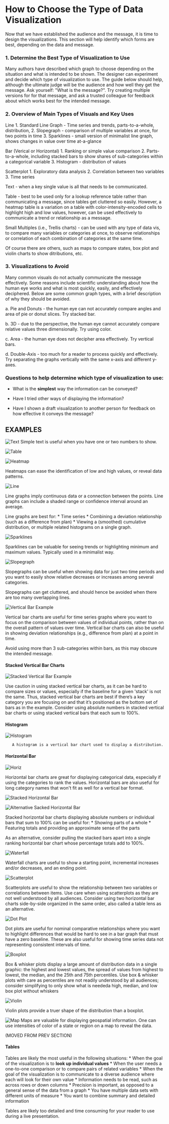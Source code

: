 # How to Choose the Type of Data Visualization
Now that we have established the audience and the message, it is time to design the visualizations. This section will help identify which forms are best, depending on the data and message. 

### 1.	Determine the Best Type of Visualization to Use
Many authors have described which graph to choose depending on the situation and what is intended to be shown. The designer can experiment and decide which type of visualization to use. The guide below should help, although the ultimate judge will be the audience and how well they get the message. Ask yourself: "What is the message?". Try creating multiple versions for for that message, and ask a trusted colleague for feedback about which works best for the intended message.


### 2.	Overview of Main Types of Visuals and Key Uses

   Line
      1. Standard Line Graph - Time series and trends, parts-to-a-whole, distribution, 
      2. Slopegraph - comparison of multiple variables at once, for two points in time 
      3. Sparklines - small version of minimalist line graph, shows changes in value over time at-a-glance
      
   Bar (Verical or Horizontal)
      1. Ranking or simple value comparison
      2. Parts-to-a-whole, including stacked bars to show shares of sub-categories within a categorical variable
      3. Histogram - distribution of values
         
   Scatterplot 
      1. Exploratory data analysis
      2. Correlation between two variables
      3. Time series
            
   Text - when a key single value is all that needs to be communicated. 

   Table - best to be used only for a lookup reference table rather than communicating a message, since tables get cluttered so easily. However, a heatmap table is a variation on a table with color-intensity-encoded cells to highlight high and low values, however, can be used effectively to communicate a trend or relationship as a message.

   Small Multiples (i.e., Trellis charts) - can be used with any type of data vis, to compare many variables or categories at once, to observe relationships or correlation of each combination of categories at the same time.
   
 Of course there are others, such as maps to compare states, box plot and violin charts to show ditributions, etc.

### 3.	Visualizations to Avoid
Many common visuals do not actually communicate the message effectively. Some reasons include scientific understanding about how the human eye works and what is most quickly, easily, and effectively deciphered. Below are some common graph types, with a brief description of why they should be avoided.

   a.	Pie and Donuts - the human eye can not accurately compare angles and area of pie or donut slices. Try stacked bar.
    
   b.	3D - due to the perspective, the human eye cannot accurately compare relative values three dimensionally. Try using color.

   c.	Area - the human eye does not decipher area effectively. Try vertical bars.
   
   d.   Double-Axis - too much for a reader to process quickly and effectively. Try separating the graphs vertically with the same x-axis and different y-axes.

     
### Questions to help determine which type of visualization to use:

*	What is the **simplest** way the information can be conveyed?

*	Have I tried other ways of displaying the information?

*	Have I shown a draft visualization to another person for feedback on how effective it conveys the message?


## EXAMPLES

   ![Text](Choosing%20Pics/TABLE.PNG)
   Simple text is useful when you have one or two numbers to show.
   
          
  ![Table](Choosing%20Pics/TABLE.PNG)

 
  ![Heatmap](Choosing%20Pics/HEATMAP.PNG)    
   
   Heatmaps can ease the identification of low and high values, or reveal data patterns.
   
   ![Line](Choosing%20Pics/LINE.PNG)
       
Line graphs imply continuous data or a connection between the points. Line graphs can include a shaded range or confidence interval around an average.

Line graphs are best for:
       * Time series
       * Combining a deviation relationship (such as a difference from plan)
       * Viewing a (smoothed) cumulative distribution, or multiple related histograms on a single graph.

   ![Sparklines](Choosing%20Pics/Sparklines.PNG)
   
   Sparklines can be valuable for seeing trends or highlighting minimum and maximum values. Typically used in a minimalist way.
              
   ![Slopegraph](Choosing%20Pics/SLOPEGRAPH.PNG)
   
Slopegraphs can be useful when showing data for just two time periods and you want to easily show relative decreases or increases among several categories.

Slopegraphs can get cluttered, and should hence be avoided when there are too many overlapping lines.

  ![Vertical Bar Example](Choosing%20Pics/VERTICAL_BAR.PNG)
       
Vertical bar charts are useful for time series graphs where you want to focus on the comparison between values of individual points, rather than on the overall pattern of values over time. Vertical bar charts can also be useful in showing deviation relationships (e.g., difference from plan) at a point in time. 

Avoid using more than 3 sub-categories within bars, as this may obscure the intended message. 

   #### Stacked Vertical Bar Charts
   ![Stacked Vertical Bar Example](Choosing%20Pics/STACKED_VERTICAL_BAR.PNG)
       
Use caution in using stacked vertical bar charts, as it can be hard to compare sizes or values, especially if the baseline for a given 'stack' is not the same. Thus, stacked vertical bar charts are best if there’s a key category you are focusing on and that it’s positioned as the bottom set of bars as in the example. Consider using absolute numbers in stacked vertical bar charts or using stacked vertical bars that each sum to 100%.

  
   #### Histogram
   ![Histogram](Choosing%20Pics/HISTOGRAM.PNG)
       
       A histogram is a vertical bar chart used to display a distribution.

   #### Horizontal Bar
   ![Horiz](Choosing%20Pics/HORIZONTAL_BAR.PNG)
       
Horizontal bar charts are great for displaying categorical data, especially if using the categories to rank the values. Horizontal bars are also useful for long category names that won't fit as well for a vertical bar format.

   ![Stacked Horizontal Bar](Choosing%20Pics/STACKED_HORIZONTAL_BAR.PNG)
   
   ![Alternative Sacked Horizontal Bar](Choosing%20Pics/ALTERNATIVE_STACKED_HORIZONTAL_BAR.PNG)
       
  Stacked horizontal bar charts displaying absolute numbers or individual bars that sum to 100% can be useful for:
       * Showing parts of a whole
       * Featuring totals and providing an approximate sense of the parts

   As an alternative, consider pulling the stacked bars apart into a single ranking horizontal bar chart whose percentage totals add to 100%.
   
  ![Waterfall](Choosing%20Pics/WATERFALL.PNG)
       
   Waterfall charts are useful to show a starting point, incremental increases and/or decreases, and an ending point.  
   
   ![Scatterplot](Choosing%20Pics/SCATTERPLOT.PNG)
       
Scatterplots are useful to show the relationship between two variables or correlations between items. Use care when using scatterplots as they are not well understood by all audiences. Consider using two horizontal bar charts side-by-side organized in the same order, also called a table lens as an alternative.


   ![Dot Plot](Choosing%20Pics/DOT_PLOT.PNG)
       
Dot plots are useful for nominal comparative relationships where you want to highlight differences that would be hard to see in a bar graph that must have a zero baseline. These are also useful for showing time series data not representing consistent intervals of time.

 
   ![Boxplot](Choosing%20Pics/boxplot_iris.png)
    
Box & whisker plots display a large amount of distribution data in a single graphic: the highest and lowest values, the spread of values from highest to lowest, the median, and the 25th and 75th percentiles. Use box & whisker plots with care as percentiles are not readily understood by all audiences; consider simplifying to only show what is neededa high, median, and low box plot without whiskers
          
   ![Violin](Choosing%20Pics/violin_iris.png)
   
Violin plots provide a truer shape of the distribution than a boxplot.
 
   ![Map](Choosing%20Pics/USMap.PNG)
Maps are valuable for displaying geospatial information. One can use intensities of color of a state or region on a map to reveal the data.
     

 

(MOVED FROM PREV SECTION)

#### Tables

 Tables are likely the most useful in the following situations:
       * When the goal of the visualization is to **look up individual values**
       * When the user needs a one-to-one comparison or to compare pairs of related variables
       * When the goal of the visualization is to communicate to a diverse audience where each will look for their own value
       *	Information needs to be read, such as across rows or down columns
       *	Precision is important, as opposed to a general sense of the data from a graph
       *	You have multiple data sets with different units of measure
       *	You want to combine summary and detailed information
       
 Tables are likely too detailed and time consuming for your reader to use during a live presentation.
       
       
 
   
      
